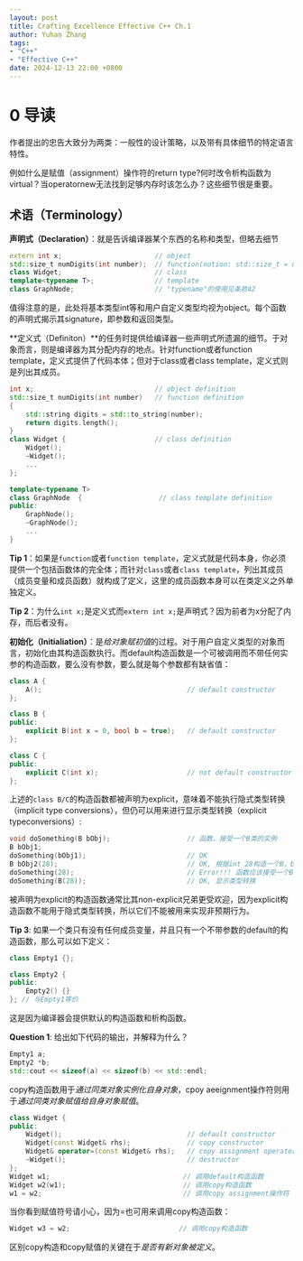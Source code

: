 ```yaml
---
layout: post
title: Crafting Excellence Effective C++ Ch.1
author: Yuhan Zhang
tags:
- "C++"
- "Effective C++"
date: 2024-12-13 22:00 +0800
---
```

# 0 导读
作者提出的忠告大致分为两类：一般性的设计策略，以及带有具体细节的特定语言特性。

例如什么是赋值（assignment）操作符的return type?何时改令析构函数为virtual？当operatornew无法找到足够内存时该怎么办？这些细节很是重要。
## 术语（Terminology）
**声明式（Declaration）**：就是告诉编译器某个东西的名称和类型，但略去细节
```cpp
extern int x;                       // object
std::size_t numDigits(int number);  // function(notion: std::size_t = unsigned int)
class Widget;                       // class
template<typename T>;               // template
class GraphNode;                    // "typename"的使用见条款42
```
值得注意的是，此处将基本类型int等和用户自定义类型均视为object。每个函数的声明式揭示其signature，即参数和返回类型。

**定义式（Definiton）**的任务时提供给编译器一些声明式所遗漏的细节。于对象而言，则是编译器为其分配内存的地点。针对function或者function template，定义式提供了代码本体；但对于class或者class template，定义式则是列出其成员。
```cpp
int x;                              // object definition
std::size_t numDigits(int number)   // function definition
{
    std::string digits = std::to_string(number);
    return digits.length();
}
class Widget {                      // class definition
    Widget();
    ~Widget();
    ...
};

template<typename T>
class GraphNode  {                   // class template definition
public:
    GraphNode();
    ~GraphNode();
    ...
}
```
**Tip 1**：如果是`function`或者`function template`，定义式就是代码本身，你必须提供一个包括函数体的完全体；而针对`class`或者`class template`，列出其成员（成员变量和成员函数）就构成了定义，这里的成员函数本身可以在类定义之外单独定义。

**Tip 2**：为什么`int x;`是定义式而`extern int x;`是声明式？因为前者为x分配了内存，而后者没有。

**初始化（Initialiation）**：是*给对象赋初值*的过程。对于用户自定义类型的对象而言，初始化由其构造函数执行。而default构造函数是一个可被调用而不带任何实参的构造函数，要么没有参数，要么就是每个参数都有缺省值：
```cpp
class A {
    A();                                    // default constructor
};

class B {
public:
    explicit B(int x = 0, bool b = true);   // default constructor
};

class C {
public:
    explicit C(int x);                      // not default constructor  
};
```
上述的`class B/C`的构造函数都被声明为explicit，意味着不能执行隐式类型转换（implicit type conversions），但仍可以用来进行显示类型转换（explicit typeconversions）:
```cpp
void doSomething(B bObj);                   // 函数，接受一个B类的实例
B bObj1;
doSomething(bObj1);                         // OK
B bObj2(28);                                // OK, 根据int 28构造一个B，bool参数缺省为true
doSomething(28);                            // Error!!! 函数应该接受一个B，而不是int，并且没有隐式转换
doSomething(B(28));                         // OK, 显示类型转换
```
被声明为explicit的构造函数通常比其non-explicit兄弟更受欢迎，因为explicit构造函数不能用于隐式类型转换，所以它们不能被用来实现非预期行为。

**Tip 3**:
如果一个类只有没有任何成员变量，并且只有一个不带参数的default的构造函数，那么可以如下定义：
```cpp
class Empty1 {};

class Empty2 { 
public:
    Empty2() {} 
}; // 与Empty1等价
```
这是因为编译器会提供默认的构造函数和析构函数。

**Question 1**:
给出如下代码的输出，并解释为什么？
```cpp
Empty1 a;
Empty2 *b;
std::cout << sizeof(a) << sizeof(b) << std::endl;
```

copy构造函数用于*通过同类对象实例化自身对象*，cpoy aeeignment操作符则用于*通过同类对象赋值给自身对象赋值*。
```cpp
class Widget {
public:
    Widget();                               // default constructor
    Widget(const Widget& rhs);              // copy constructor
    Widget& operator=(const Widget& rhs);   // copy assignment operator
    ~Widget();                              // destructor
};
Widget w1;                                 // 调用default构造函数
Widget w2(w1);                             // 调用copy构造函数
w1 = w2;                                   // 调用copy assignment操作符
```
当你看到赋值符号请小心，因为=也可用来调用copy构造函数：
```cpp
Widget w3 = w2;                           // 调用copy构造函数
```
区别copy构造和copy赋值的关键在于*是否有新对象被定义*。